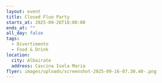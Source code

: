 ```yaml
---
layout: event
title: Closed Fluo Party
starts_at: 2025-09-26T18:00:00
ends_at: ""
all_day: false
tags:
  - Divertimento
  - Food & Drink
location:
  city: Albairate
  address: Cascina Isola Maria
flyer: images/uploads/screenshot-2025-09-16-07.30.40-.png
---
```

